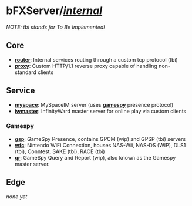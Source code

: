 # bFXServer/[_internal_](.)

_NOTE: tbi stands for To Be Implemented!_

## Core

- [**router**](.): Internal services routing through a custom tcp protocol (tbi)
- [**proxy**](./proxy): Custom HTTP/1.1 reverse proxy capable of handling non-standard clients

## Service

- [**myspace**](./myspace): MySpaceIM server (uses [**gamespy**](/src/pkg/gp) presence protocol)
- [**iwmaster**](./iwmaster): InfinityWard master server for online play via custom clients

### Gamespy

- [**gsp**](./gsp): GameSpy Presence, contains GPCM (wip) and GPSP (tbi) servers
- [**wfc**](./wfc): Nintendo WiFi Connection, houses NAS-Wii, NAS-DS (WIP), DLS1 (tbi), Conntest, SAKE (tbi), RACE (tbi)
- [**qr**](./qr): GameSpy Query and Report (wip), also known as the Gamespy master server.

## Edge

_none yet_
